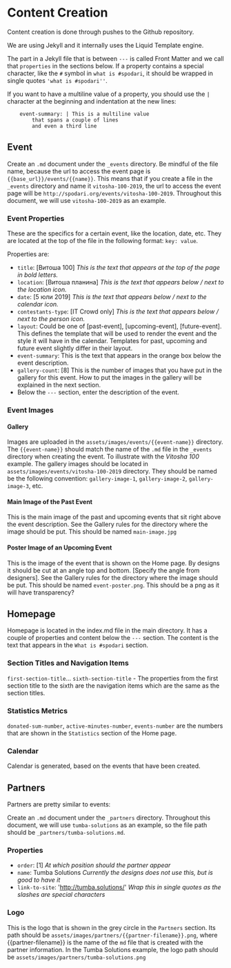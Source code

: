 # Content Creation

Content creation is done through pushes to the Github repository.

We are using Jekyll and it internally uses the Liquid Template engine. 

The part in a Jekyll file that is between `---` is called Front Matter and we call that `properties` in the sections below. If a property contains a special character, like the `#` symbol in `what is #spodari`, it should be wrapped in single quotes `'what is #spodari''`.

If you want to have a multiline value of a property, you should use the `|` character at the beginning and indentation at the new lines: 
```
	event-summary: | This is a multiline value
		that spans a couple of lines
		and even a third line
```

## Event 

Create an `.md` document under the `_events` directory. Be mindful of the file name, because the url to access the event page is `{{base_url}}/events/{{name}}`. This means that if you create a file in the `_events` directory and name it `vitosha-100-2019`, the url to access the event page will be `http://spodari.org/events/vitosha-100-2019`. Throughout this document, we will use `vitosha-100-2019` as an example.

### Event Properties

These are the specifics for a certain event, like the location, date, etc. They are located at the top of the file in the following format: `key: value`.

Properties are:
* `title`: [Витоша 100] *This is the text that appears at the top of the page in bold letters.*
* `location`: [Витоша планина] *This is the text that appears below / next to the location icon.*
* `date`: [5 юли 2019] *This is the text that appears below / next to the calendar icon.*
* `contestants-type`: [IT Crowd only] *This is the text that appears below / next to the person icon.*
* `layout`: Could be one of [past-event], [upcoming-event], [future-event]. This defines the template that will be used to render the event and the style it will have in the calendar. Templates for past, upcoming and future event slightly differ in their layout.
* `event-summary`: This is the text that appears in the orange box below the event description.
* `gallery-count`: [8] This is the number of images that you have put in the gallery for this event. How to put the images in the gallery will be explained in the next section.
* Below the `---` section, enter the description of the event.

### Event Images

#### Gallery

Images are uploaded in the `assets/images/events/{{event-name}}` directory. The `{{event-name}}` should match the name of the `.md` file in the `_events` directory when creating the event. To illustrate with the *Vitosha 100* example. The gallery images should be located in `assets/images/events/vitosha-100-2019` directory. They should be named be the following convention: `gallery-image-1`, `gallery-image-2`, `gallery-image-3`, etc. 

#### Main Image of the Past Event

This is the main image of the past and upcoming events that sit right above the event description. See the Gallery rules for the directory where the image should be put. This should be named `main-image.jpg`

#### Poster Image of an Upcoming Event

This is the image of the event that is shown on the Home page. By designs it should be cut at an angle top and bottom. [Specify the angle from designers]. See the Gallery rules for the directory where the image should be put. This should be named `event-poster.png`. This should be a png as it will have transparency?

## Homepage

Homepage is located in the index.md file in the main directory. It has a couple of properties and content below the `---` section. The content is the text that appears in the `What is #spodari` section.

### Section Titles and Navigation Items

`first-section-title`... `sixth-section-title` - The properties from the first section title to the sixth are the navigation items which are the same as the section titles.

### Statistics Metrics

`donated-sum-number`, `active-minutes-number`, `events-number` are the numbers that are shown in the `Statistics` section of the Home page.

### Calendar

Calendar is generated, based on the events that have been created.

## Partners

Partners are pretty similar to events:

Create an `.md` document under the `_partners` directory. Throughout this document, we will use `tumba-solutions` as an example, so the file path should be `_partners/tumba-solutions.md`.

### Properties

* `order`: [1] *At which position should the partner appear*
* `name`: Tumba Solutions *Currently the designs does not use this, but is good to have it*
* `link-to-site`: 'http://tumba.solutions/' *Wrap this in single quotes as the slashes are special characters*

### Logo 

This is the logo that is shown in the grey circle in the `Partners` section. Its path should be `assets/images/partners/{{partner-filename}}.png`, where {{partner-filename}} is the name of the `md` file that is created with the partner information. In the Tumba Solutions example, the logo path should be `assets/images/partners/tumba-solutions.png`


